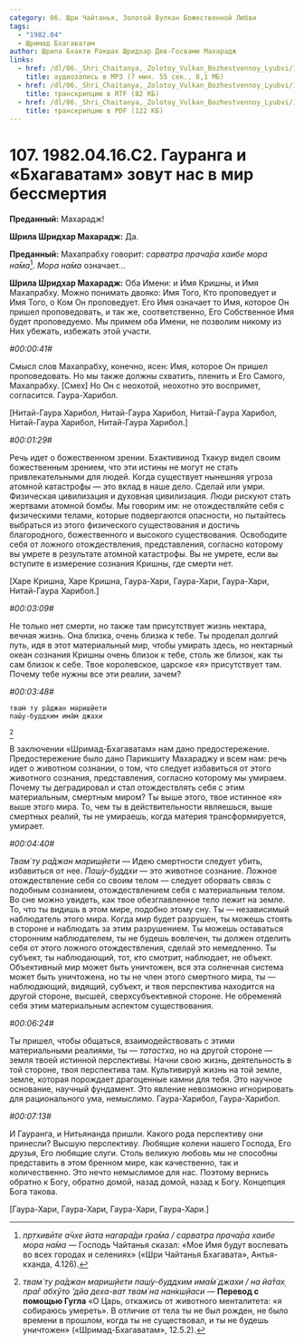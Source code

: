 ```yaml
---
category: 06. Шри Чайтанья, Золотой Вулкан Божественной Любви
tags:
  - "1982.04"
  - Шримад Бхагаватам
author: Шрила Бхакти Ракшак Шридхар Дев-Госвами Махарадж
links:
  - href: /dl/06._Shri_Chaitanya,_Zolotoy_Vulkan_Bozhestvennoy_Lyubvi/107_1982.04.16.C2_SridharMj_Gauranga_i_Bhagavatam_zovut_nas_v_mir_bessmertija.mp3
    title: аудиозапись в MP3 (7 мин. 55 сек., 8,1 МБ)
  - href: /dl/06._Shri_Chaitanya,_Zolotoy_Vulkan_Bozhestvennoy_Lyubvi/107_1982.04.16.C2_SridharMj_Gauranga_i_Bhagavatam_zovut_nas_v_mir_bessmertija.rtf
    title: транскрипцию в RTF (82 КБ)
  - href: /dl/06._Shri_Chaitanya,_Zolotoy_Vulkan_Bozhestvennoy_Lyubvi/107_1982.04.16.C2_SridharMj_Gauranga_i_Bhagavatam_zovut_nas_v_mir_bessmertija.pdf
    title: транскрипцию в PDF (122 КБ)
---
```


# 107. 1982.04.16.C2. Гауранга и «Бхагаватам» зовут нас в мир бессмертия

**Преданный:** Махарадж!

**Шрила Шридхар Махарадж:** Да.

**Преданный:** Махапрабху говорит: *сарватра прача̄ра хаибе мора на̄ма*[^_ftn1]. *Мора на̄ма* означает…

**Шрила Шридхар Махарадж:** Оба Имени: и Имя Кришны, и Имя Махапрабху. Можно понимать двояко: Имя Того, Кто проповедует и Имя Того, о Ком Он проповедует. Его Имя означает то Имя, которое Он пришел проповедовать, и так же, соответственно, Его Собственное Имя будет проповедуемо. Мы примем оба Имени, не позволим никому из Них убежать, избежать этой участи.

*#00:00:41#*

Смысл слов Махапрабху, конечно, ясен: Имя, которое Он пришел проповедовать. Но мы также должны схватить, пленить и Его Самого, Махапрабху. [Смех] Но Он с неохотой, неохотно это воспримет, согласится. Гаура-Харибол.

[Нитай-Гаура Харибол, Нитай-Гаура Харибол, Нитай-Гаура Харибол, Нитай-Гаура Харибол, Нитай-Гаура Харибол.]

*#00:01:29#*

Речь идет о божественном зрении. Бхактивинод Тхакур видел своим божественным зрением, что эти истины не могут не стать привлекательными для людей. Когда существует нынешняя угроза атомной катастрофы — это вклад в наше дело. Сделай или умри. Физическая цивилизация и духовная цивилизация. Люди рискуют стать жертвами атомной бомбы. Мы говорим им: не отождествляйте себя с физическими телами, которые подвергаются опасности, но пытайтесь выбраться из этого физического существования и достичь благородного, божественного и высокого существования. Освободите себя от ложного отождествления, представления, согласно которому вы умрете в результате атомной катастрофы. Вы не умрете, если вы вступите в измерение сознания Кришны, где смерти нет.

[Харе Кришна, Харе Кришна, Гаура-Хари, Гаура-Хари, Гаура-Хари, Нитай-Гаура Харибол.]

*#00:03:09#*

Не только нет смерти, но также там присутствует жизнь нектара, вечная жизнь. Она близка, очень близка к тебе. Ты проделал долгий путь, идя в этот материальный мир, чтобы умирать здесь, но нектарный океан сознания Кришны очень близок к тебе, столь же близок, как ты сам близок к себе. Твое королевское, царское «я» присутствует там. Почему тебе нужны все эти реалии, зачем?

*#00:03:48#*

    твам̇ ту ра̄джан мариш̣йети
    паш́у-буддхим има̄м̇ джахи
[^_ftn2]

В заключении «Шримад-Бхагаватам» нам дано предостережение. Предостережение было дано Парикшиту Махараджу и всем нам: речь идет о животном сознании, о том, что следует избавиться от этого животного сознания, представления, согласно которому мы умираем. Почему ты деградировал и стал отождествлять себя с этим материальным, смертным миром? Ты выше этого, твое истинное «я» выше этого мира. То, чем ты в действительности являешься, выше смертных реалий, ты не умираешь, когда материя трансформируется, умирает.

*#00:04:40#*

*Твам̇ ту ра̄джан мариш̣йети* — Идею смертности следует убить, избавиться от нее. *Паш́у-буддхи* — это животное сознание. Ложное отождествление себя со своим телом — следует оборвать связь с подобным сознанием, отождествлением себя с материальным телом. Во сне можно увидеть, как твое обезглавленное тело лежит на земле. То, что ты видишь в этом мире, подобно этому сну. Ты — независимый наблюдатель этого мира. Когда мир будет разрушен, ты можешь стоять в стороне и наблюдать за этим разрушением. Ты можешь оставаться сторонним наблюдателем, ты не будешь вовлечен, ты должен отделить себя от этого ложного отождествления, сделай это немедленно. Ты субъект, ты наблюдающий, тот, кто смотрит, наблюдает, не объект. Объективный мир может быть уничтожен, вся эта солнечная система может быть уничтожена, но ты не член этого смертного мира, ты — наблюдающий, видящий, субъект, и твоя перспектива находится на другой стороне, высшей, сверхсубъективной стороне. Не обременяй себя этим материальным аспектом существования.

*#00:06:24#*

Ты пришел, чтобы общаться, взаимодействовать с этими материальными реалиями, ты — *татастха*, но на другой стороне — земля твоей истинной перспективы. Начни свою жизнь, деятельность в той стороне, твоя перспектива там. Культивируй жизнь на той земле, земле, которая порождает драгоценные камни для тебя. Это научное основание, научный фундамент. Это явление невозможно игнорировать для рационального ума, немыслимо. Гаура-Харибол, Гаура-Харибол.

*#00:07:13#*

И Гауранга, и Нитьянанда пришли. Какого рода перспективу они принесли? Высшую перспективу. Любящие колени нашего Господа, Его друзья, Его любящие слуги. Столь великую любовь мы не способны представить в этом бренном мире, как качественно, так и количественно. Это нечто немыслимое для нас. Поэтому вернись обратно к Богу, обратно домой, назад домой, назад к Богу. Концепция Бога такова.

[Гаура-Хари, Гаура-Хари, Гаура-Хари, Гаура-Хари.]



[^_ftn1]: *пр̣тхивӣте а̄чхе йата нагара̄ди гра̄ма / сарватра прача̄ра хаибе мора на̄ма* — Господь Чайтанья сказал: «Мое Имя будут воспевать во всех городах и селениях» («Шри Чайтанья Бхагавата», Антья-кханда, 4.126).

[^_ftn2]: *твам̇ ту ра̄джан мариш̣йети паш́у-буддхим има̄м̇ джахи / на йа̄тах̣ пра̄г абхӯто ’дйа деха-ват твам̇ на нан̇кш̣йаси* — **Перевод с помощью Гугла** «О Царь, откажись от животного менталитета: «я собираюсь умереть». В отличие от тела ты не был рожден, не было времени в прошлом, когда ты не существовал, и ты не будешь уничтожен» («Шримад-Бхагаватам», 12.5.2).

